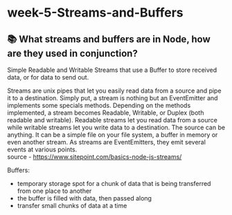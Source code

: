 # week-5-Streams-and-Buffers


## :books: What streams and buffers are in Node, how are they used in conjunction?

Simple Readable and Writable Streams that use a Buffer to store received data, or for data to send out.

Streams are unix pipes that let you easily read data from a source and pipe it to a destination. Simply put, a stream is nothing but an EventEmitter and implements some specials methods. Depending on the methods implemented, a stream becomes Readable, Writable, or Duplex (both readable and writable). 
Readable streams let you read data from a source while writable streams let you write data to a destination.
The source can be anything. It can be a simple file on your file system, a buffer in memory or even another stream. As streams are EventEmitters, they emit several events at various points.
<br>source - https://www.sitepoint.com/basics-node-js-streams/


Buffers:
- temporary storage spot for a chunk of data that is being transferred from one place to another
- the buffer is filled with data, then passed along
- transfer small chunks of data at a time

